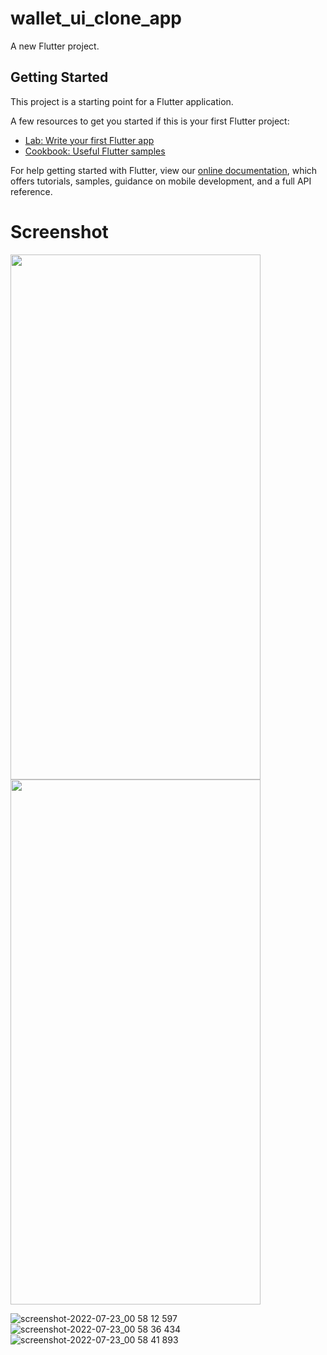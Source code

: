 # wallet_ui_clone_app

A new Flutter project.

## Getting Started

This project is a starting point for a Flutter application.

A few resources to get you started if this is your first Flutter project:

- [Lab: Write your first Flutter app](https://flutter.dev/docs/get-started/codelab)
- [Cookbook: Useful Flutter samples](https://flutter.dev/docs/cookbook)

For help getting started with Flutter, view our
[online documentation](https://flutter.dev/docs), which offers tutorials,
samples, guidance on mobile development, and a full API reference.

# Screenshot

<p float="left">
  <img src="https://user-images.githubusercontent.com/106868350/180518836-322839f0-dd28-4164-8712-e5814fabbe3c.png" width="400" height="840" />
  <img src="https://user-images.githubusercontent.com/106868350/180518849-c8c5aeb1-7dce-42ec-9c80-b145564597b5.png" width="400" height="840" /> 
</p>

![screenshot-2022-07-23_00 58 12 597](https://user-images.githubusercontent.com/106868350/180518836-322839f0-dd28-4164-8712-e5814fabbe3c.png)
![screenshot-2022-07-23_00 58 36 434](https://user-images.githubusercontent.com/106868350/180518849-c8c5aeb1-7dce-42ec-9c80-b145564597b5.png)
![screenshot-2022-07-23_00 58 41 893](https://user-images.githubusercontent.com/106868350/180518876-03e42f7e-3a2b-4b7d-a583-a0ad9e302bda.png)
